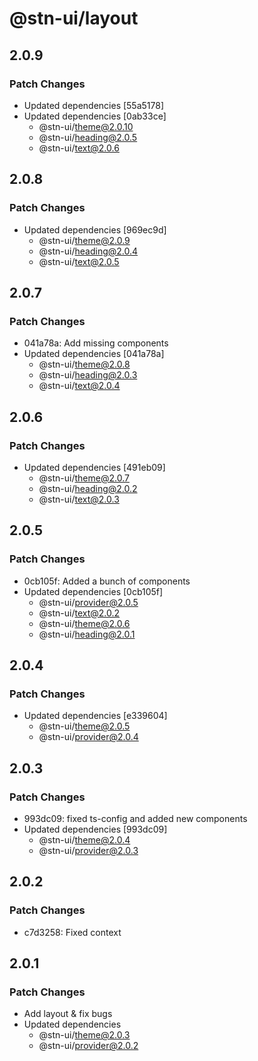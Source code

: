 # @stn-ui/layout

## 2.0.9

### Patch Changes

- Updated dependencies [55a5178]
- Updated dependencies [0ab33ce]
  - @stn-ui/theme@2.0.10
  - @stn-ui/heading@2.0.5
  - @stn-ui/text@2.0.6

## 2.0.8

### Patch Changes

- Updated dependencies [969ec9d]
  - @stn-ui/theme@2.0.9
  - @stn-ui/heading@2.0.4
  - @stn-ui/text@2.0.5

## 2.0.7

### Patch Changes

- 041a78a: Add missing components
- Updated dependencies [041a78a]
  - @stn-ui/theme@2.0.8
  - @stn-ui/heading@2.0.3
  - @stn-ui/text@2.0.4

## 2.0.6

### Patch Changes

- Updated dependencies [491eb09]
  - @stn-ui/theme@2.0.7
  - @stn-ui/heading@2.0.2
  - @stn-ui/text@2.0.3

## 2.0.5

### Patch Changes

- 0cb105f: Added a bunch of components
- Updated dependencies [0cb105f]
  - @stn-ui/provider@2.0.5
  - @stn-ui/text@2.0.2
  - @stn-ui/theme@2.0.6
  - @stn-ui/heading@2.0.1

## 2.0.4

### Patch Changes

- Updated dependencies [e339604]
  - @stn-ui/theme@2.0.5
  - @stn-ui/provider@2.0.4

## 2.0.3

### Patch Changes

- 993dc09: fixed ts-config and added new components
- Updated dependencies [993dc09]
  - @stn-ui/theme@2.0.4
  - @stn-ui/provider@2.0.3

## 2.0.2

### Patch Changes

- c7d3258: Fixed context

## 2.0.1

### Patch Changes

- Add layout & fix bugs
- Updated dependencies
  - @stn-ui/theme@2.0.3
  - @stn-ui/provider@2.0.2
